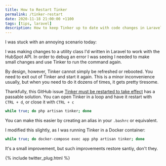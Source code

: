 ```yaml
---
title: How to Restart Tinker
permalink: /tinker-restart
date: 2020-11-18 21:00:00 +1100
tags: [tips, laravel]
description: How to keep Tinker up to date with code changes in Laravel PHP with a simple refresh trick
---
```


I was stuck with an annoying scenario today:

I was making changes to a utility class I'd written in Laravel to work with the HubSpot API. In order to debug an error I was seeing I needed to make small changes and use Tinker to run the command again.

By design, however, Tinker cannot simply be refreshed or rebooted. You need to exit out of Tinker and start it again. This is a minor inconvenience usually, but when you need to do it dozens of times, it gets pretty tiresome.

Thankfully, this GitHub issue [Tinker must be restarted to take effect](https://github.com/laravel/framework/issues/8504) has a passable solution. You can open Tinker in a loop and have it restart with `CTRL + d`, or close it with `CTRL + c`

```sh
while true; do php artisan tinker; done
```

You can make this easier by creating an alias in your `.bashrc` or equivalent.

I modified this slightly, as I was running Tinker in a Docker container:

```sh
while true; do docker-compose exec app php artisan tinker; done
```

It's a small improvement, but such improvements restore santiy, don't they.

{% include twitter_plug.html %}
